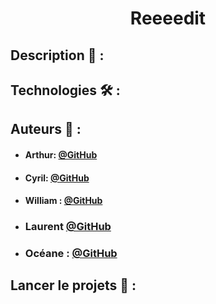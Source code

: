  # <p align="center"> Reeeedit </p>

## Description 📝 :


  
 

  
  
## Technologies 🛠️ :



## Auteurs 🙇 :

- #### Arthur: [@GitHub](https://github.com/L0wBly)
- #### Cyril: [@GitHub](https://github.com/Cyril-Mathe)
- #### William : [@GitHub](https://github.com/Wyll-exe)
- ### Laurent [@GitHub](https://github.com/dubois-laurent)
- ### Océane : [@GitHub](https://github.com/oceanegohiertallon)
  


## Lancer le projets 🚀 :



